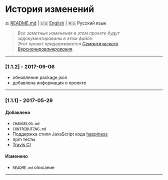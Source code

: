# История изменений

:back: [README.md](./README-RU.md)
|
:us: [English](./CHANGELOG.md)
|
:ru: Русский язык

> _Все заметные изменения в этом проекте будут задокументированы в этом файле._  
> _Этот проект придерживается [Семантического Версионированирования](http://semver.org/lang/ru/)._

---

### [1.1.2] - 2017-09-06

- обновление package.json
- добавлена информация о проекте

---

### [1.1.1] - 2017-05-29

#### Добавлено

- `CHANGELOG.md`
- `CONTRIBUTING.md`
- Поддержка стиля JavaScript кода [happiness](https://www.npmjs.com/package/happiness)
- npm тесты
- [Travis CI](https://travis-ci.org/dutchenkoOleg/gulp-not-supported-file)

#### Изменено

- `README.md` описание

---
